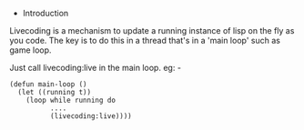 * Introduction

Livecoding is a mechanism to update a running instance of lisp
on the fly as you code. The key is to do this in a thread that's
in a 'main loop' such as game loop.

Just call livecoding:live in the main loop. eg: -


    (defun main-loop ()
      (let ((running t))
        (loop while running do 
              ....
              (livecoding:live))))
